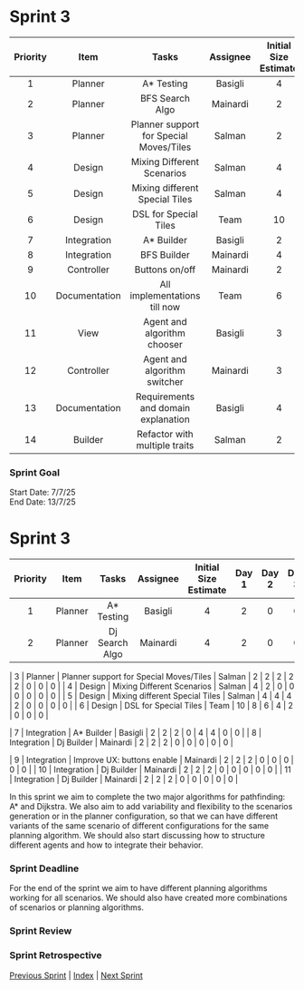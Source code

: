 # Sprint 3


| Priority |     Item     |                  Tasks                  | Assignee | Initial Size Estimate | Day 1 | Day 2 | Day 3 | Day 4 | Day 5 | Day 6 | Day 7 |
| :------: | :-----------: | :-------------------------------------: | :------: | :-------------------: | :---: | :---: | :---: | :---: | :---: | :---: | :---: |
|    1    |    Planner    |               A* Testing               | Basigli |           4           |   4   |   -   |   -   |   -   |   -   |   -   |   -   |
|    2    |    Planner    |             BFS Search Algo             | Mainardi |           2           |   0   |   -   |   -   |   -   |   -   |   -   |   -   |
|    3    |    Planner    | Planner support for Special Moves/Tiles |  Salman  |           2           |   2   |   -   |   -   |   -   |   -   |   -   |   -   |
|    4    |    Design    |       Mixing Different Scenarios       |  Salman  |           4           |   4   |   -   |   -   |   -   |   -   |   -   |   -   |
|    5    |    Design    |     Mixing different Special Tiles     |  Salman  |           4           |   4   |   -   |   -   |   -   |   -   |   -   |   -   |
|    6    |    Design    |          DSL for Special Tiles          |   Team   |          10          |  10  |   -   |   -   |   -   |   -   |   -   |   -   |
|    7    |  Integration  |               A* Builder               | Basigli |           2           |   2   |   -   |   -   |   -   |   -   |   -   |   -   |
|    8    |  Integration  |               BFS Builder               | Mainardi |           4           |   4   |   -   |   -   |   -   |   -   |   -   |   -   |
|    9    |  Controller  |             Buttons on/off             | Mainardi |           2           |   2   |   -   |   -   |   -   |   -   |   -   |   -   |
|    10    | Documentation |      All implementations till now      |   Team   |           6           |   6   |   -   |   -   |   -   |   -   |   -   |   -   |
|    11    |     View     |       Agent and algorithm chooser       | Basigli |           3           |   1   |   -   |   -   |   -   |   -   |   -   |   -   |
|    12    |  Controller  |      Agent and algorithm switcher      | Mainardi |           3           |   3   |   -   |   -   |   -   |   -   |   -   |   -   |
|    13    | Documentation |   Requirements and domain explanation   | Basigli |           4           |   4   |   -   |   -   |   -   |   -   |   -   |   -   |
|    14    |    Builder    |      Refactor with multiple traits      |  Salman  |           2           |   1   |   -   |   -   |   -   |   -   |   -   |   -   |

### Sprint Goal

Start Date: 7/7/25
<br/>
End Date: 13/7/25

# Sprint 3


| Priority |  Item  |     Tasks     | Assignee | Initial Size Estimate | Day 1 | Day 2 | Day 3 | Day 4 | Day 5 | Day 6 | Day 7 |
| :------: | :-----: | :------------: | :------: | :-------------------: | :---: | :---: | :---: | :---: | :---: | :---: | :---: |
|    1    | Planner |   A* Testing   | Basigli |           4           |   2   |   0   |   0   |   0   |   0   |   0   |   0   |
|    2    | Planner | Dj Search Algo | Mainardi |           4           |   2   |   0   |   0   |   0   |   0   |   0   |   0   |

|    3     |      Planner      |        Planner support for Special Moves/Tiles         |  Salman  |           2           |   2   |   2   |   2   |   2   |   0   |   0   |   0   |
|    4     |      Design       |               Mixing Different Scenarios               |  Salman  |           4           |   2   |   0   |   0   |   0   |   0   |   0   |   0   |
|    5     |      Design       |             Mixing different Special Tiles             |  Salman  |           4           |   4   |   4   |   2   |   0   |   0   |   0   |   0   |
|    6     |      Design       |                 DSL for Special Tiles                  |   Team   |          10           |   8   |   6   |   4   |   2   |   0   |   0   |   0   |

|    7     |    Integration    |                       A* Builder                       | Basigli  |           2           |   2   |   2   |   0   |   4   |   4   |   0   |   0   |
|    8     |    Integration    |                       Dj Builder                       | Mainardi |           2           |   2   |   2   |   0   |   0   |   0   |   0   |   0   |

|    9     |    Integration    |              Improve UX: buttons enable                | Mainardi |           2           |   2   |   2   |   0   |   0   |   0   |   0   |   0   |
|    10    |    Integration    |                       Dj Builder                       | Mainardi |           2           |   2   |   2   |   0   |   0   |   0   |   0   |   0   |
|    11    |    Integration    |                       Dj Builder                       | Mainardi |           2           |   2   |   2   |   0   |   0   |   0   |   0   |   0   |

In this sprint we aim to complete the two major algorithms for pathfinding: A* and Dijkstra.
We also aim to add variability and flexibility to the scenarios generation or in the planner configuration,
so that we can have different variants of the same scenario of different configurations for the same planning algorithm.
We should also start discussing how to structure different agents and how to integrate their behavior.

### Sprint Deadline

For the end of the sprint we aim to have different planning algorithms working for all scenarios.
We should also have created more combinations of scenarios or planning algorithms.

### Sprint Review

### Sprint Retrospective

[Previous Sprint](sprint2.md) | [Index](../index.md) | [Next Sprint](sprint4.md)
